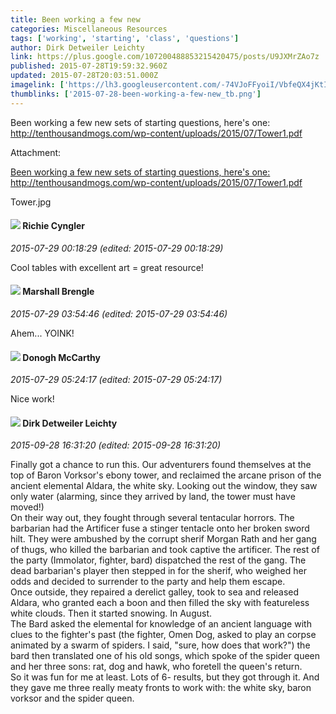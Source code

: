 ```yaml
---
title: Been working a few new
categories: Miscellaneous Resources
tags: ['working', 'starting', 'class', 'questions']
author: Dirk Detweiler Leichty
link: https://plus.google.com/107200488853215420475/posts/U9JXMrZAo7z
published: 2015-07-28T19:59:32.960Z
updated: 2015-07-28T20:03:51.000Z
imagelink: ['https://lh3.googleusercontent.com/-74VJoFFyoiI/VbfeQX4jKtI/AAAAAAAAA-s/rQnU7o_pag4/w1650-h1275/Tower.jpg']
thumblinks: ['2015-07-28-been-working-a-few-new_tb.png']
---
```


Been working a few new sets of starting questions, here&#39;s one:<br /><a href="http://tenthousandmogs.com/wp-content/uploads/2015/07/Tower1.pdf" class="ot-anchor">http://tenthousandmogs.com/wp-content/uploads/2015/07/Tower1.pdf</a>


Attachment:

<a href='https://plus.google.com/photos/107200488853215420475/albums/6176649788979371665/6176649786832399058?sqi=100084733231320276299&sqsi=ce1a3f63-0134-470d-90ae-6eb5a12174e9'>Been working a few new sets of starting questions, here's one:
http://tenthousandmogs.com/wp-content/uploads/2015/07/Tower1.pdf</a>


Tower.jpg
<div id='comment z12euldxrwj3gxcx204chz2wnkmogl5rspc0k'>
  <h4><img src='{{site.baseurl}}//images/avatars/104700567762846138654_photo.jpg'> Richie Cyngler</h4>
      <p><cite>2015-07-29 00:18:29 (edited: 2015-07-29 00:18:29)</cite></p>
        <p>Cool tables with excellent art = great resource!</p>
</div>
        

<div id='comment z12euldxrwj3gxcx204chz2wnkmogl5rspc0k'>
  <h4><img src='{{site.baseurl}}//images/avatars/110973090768429200038_photo.jpg'> Marshall Brengle</h4>
      <p><cite>2015-07-29 03:54:46 (edited: 2015-07-29 03:54:46)</cite></p>
        <p>Ahem... YOINK!</p>
</div>
        

<div id='comment z12euldxrwj3gxcx204chz2wnkmogl5rspc0k'>
  <h4><img src='{{site.baseurl}}//images/avatars/107196006569638054837_photo.jpg'> Donogh McCarthy</h4>
      <p><cite>2015-07-29 05:24:17 (edited: 2015-07-29 05:24:17)</cite></p>
        <p>Nice work!</p>
</div>
        

<div id='comment z12euldxrwj3gxcx204chz2wnkmogl5rspc0k'>
  <h4><img src='{{site.baseurl}}//images/avatars/107200488853215420475_photo.jpg'> Dirk Detweiler Leichty</h4>
      <p><cite>2015-09-28 16:31:20 (edited: 2015-09-28 16:31:20)</cite></p>
        <p>Finally got a chance to run this. Our adventurers found themselves at the top of Baron Vorksor&#39;s ebony tower, and reclaimed the arcane prison of the ancient elemental Aldara, the white sky. Looking out the window, they saw only water (alarming, since they arrived by land, the tower must have moved!)<br />On their way out, they fought through several tentacular horrors. The barbarian had the Artificer fuse a stinger tentacle onto her broken sword hilt. They were ambushed by the corrupt sherif Morgan Rath and her gang of thugs, who killed the barbarian and took captive the artificer. The rest of the party (Immolator, fighter, bard) dispatched the rest of the gang. The dead barbarian&#39;s player then stepped in for the sherif, who weighed her odds and decided to surrender to the party and help them escape.<br />Once outside, they repaired a derelict galley, took to sea and released Aldara, who granted each a boon and then filled the sky with featureless white clouds. Then it started snowing. In August.<br />The Bard asked the elemental for knowledge of an ancient language with clues to the fighter&#39;s past (the fighter, Omen Dog, asked to play an corpse animated by a swarm of spiders. I said, &quot;sure, how does that work?&quot;) the bard then translated one of his old songs, which spoke of the spider queen and her three sons: rat, dog and hawk, who foretell the queen&#39;s return.<br />So it was fun for me at least. Lots of 6- results, but they got through it. And they gave me three really meaty fronts to work with: the white sky, baron vorksor and the spider queen.<br /></p>
</div>
        